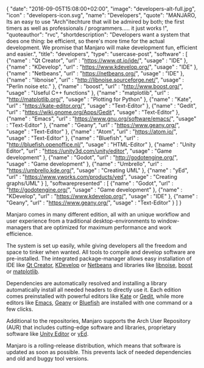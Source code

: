{
  "date": "2016-09-05T15:08:00+02:00",
  "image": "developers-alt-full.jpg",
  "icon" : "developers-icon.svg",
  "name": "Developers",
  "quote": "MANJARO, Its an easy to use \"Arch\"itechture that will be admired by both; the first timers as well as professionals / programmers..... it just works !",
  "quoteauthor": "rvc",
  "shortdescription": "Developers want a system that does one thing: be efficient, so there's more time for the actual development. We promise that Manjaro will make development fun, efficient and easier.",
  "title": "developers",
  "type": "usercase-post",
  "software" : [
  {"name" : "Qt Creator", "url" : "https://www.qt.io/ide/", "usage" : "IDE" },
  {"name" : "KDevelop", "url" : "https://www.kdevelop.org/", "usage" : "IDE" },
  {"name" : "Netbeans", "url" : "https://netbeans.org/", "usage" : "IDE" },
  {"name" : "libnoise", "url" : "http://libnoise.sourceforge.net/", "usage" : "Perlin noise etc." },
  {"name" : "boost", "url" : "http://www.boost.org/", "usage" : "Useful C++ functions" },
  {"name" : "matplotlib", "url" : "http://matplotlib.org/", "usage" : "Plotting for Python" },
  {"name" : "Kate", "url" : "https://kate-editor.org/", "usage" : "Text-Editor" },
  {"name" : "Gedit", "url" : "https://wiki.gnome.org/Apps/Gedit", "usage" : "Text-Editor" },
  {"name" : "Emacs", "url" : "https://www.gnu.org/software/emacs/", "usage" : "Text-Editor" },
  {"name" : "Geany", "url" : "https://www.geany.org/", "usage" : "Text-Editor" },
  {"name" : "Atom", "url" : "https://atom.io/", "usage" : "Text-Editor" },
  {"name" : "Bluefish", "url" : "http://bluefish.openoffice.nl/", "usage" : "HTML-Editor" },
  {"name" : "Unity Editor", "url" : "https://unity3d.com/unity/editor", "usage" : "Game development" },
  {"name" : "Godot", "url" : "http://godotengine.org/", "usage" : "Game development" },
  {"name" : "Umbrello", "url" : "https://umbrello.kde.org/", "usage" : "Creating UML" },
  {"name" : "yEd", "url" : "https://www.yworks.com/products/yed", "usage" : "Creating graphs/UML" }
  ],
  "softwarepresented" : [
  {"name" : "Godot", "url" : "http://godotengine.org/", "usage" : "Game development" },
  {"name" : "KDevelop", "url" : "https://www.kdevelop.org/", "usage" : "IDE" },
  {"name" : "Geany", "url" : "https://www.geany.org/", "usage" : "Text-Editor" }
  ]
}

Manjaro comes in many different edition, all with an unique workflow and user experience from a traditional desktop-environments to window-managers that are optimized for maximum performance and work efficience.

The system is set up easily, while giving developers all the freedom and space to tinker when wanted. All tools to compile and develop software are pre-installed. The integrated package-manager allows easy installation of IDE like [Qt Creator](https://www.qt.io/ide/), [KDevelop](https://www.kdevelop.org/) or [Netbeans](https://netbeans.org/) and libraries like [libnoise](http://libnoise.sourceforge.net/), [boost](http://www.boost.org/) or [matplotlib](http://matplotlib.org/).

Dependencies are automatically resolved and installing a library automatically install all needed headers to directly use it. Each edition comes preinstalled with powerful editors like [Kate](https://kate-editor.org/) or [Gedit](https://wiki.gnome.org/Apps/Gedit), while more editors like [Emacs](https://www.gnu.org/software/emacs/), [Geany](https://www.geany.org/) or [Bluefish](http://bluefish.openoffice.nl/) are installed with one command or a few clicks.

Additional to the repositories, Manjaro supports the Arch User Repository (AUR) that includes cutting-edge software and libraries, proprietary software like [Unity Editor](https://unity3d.com/unity/editor) or [yEd](https://www.yworks.com/products/yed).

Manjaro is a rolling-release distribution, which means that software is updated as soon as possible. This prevents lack of needed dependencies and old and buggy tool versions.
